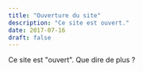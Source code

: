 ```yaml
---
title: "Ouverture du site"
description: "Ce site est ouvert."
date: 2017-07-16
draft: false
---
```


Ce site est "ouvert". Que dire de plus ?
